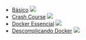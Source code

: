 * [Básico](https://www.youtube.com/playlist?list=PLqYy1yOe0SKf0n0wB91etck0ykXZq2dGD) ![](https://geps.dev/progress/100)
* [Crash Course](https://www.youtube.com/playlist?list=PL4cUxeGkcC9hxjeEtdHFNYMtCpjNBm3h7) ![](https://geps.dev/progress/0)
* [Docker Essencial](https://www.youtube.com/playlist?list=PLViOsriojeLrdw5VByn96gphHFxqH3O_N) ![](https://geps.dev/progress/0)
* [Descomplicando Docker](https://www.youtube.com/playlist?list=PLf-O3X2-mxDn1VpyU2q3fuI6YYeIWp5rR) ![](https://geps.dev/progress/0)
